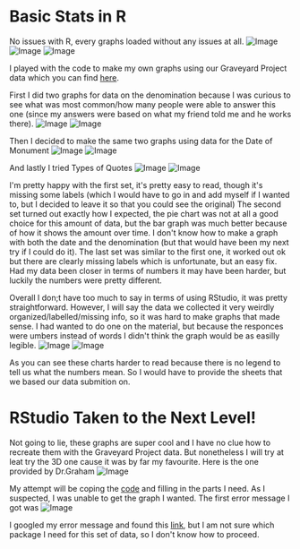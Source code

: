 # Basic Stats in R

  No issues with R, every graphs loaded without any issues at all. ![Image](Tene_Piechart.png) ![Image](Tene_Bargraph.png) ![Image](Pithouse_Bargraph.png)
  
  I played with the code to make my own graphs using our Graveyard Project data which you can find [here](https://github.com/Circe99/Week-Five/blob/main/R-code). 
  
  First I did two graphs for data on the denomination because I was curious to see what was most common/how many people were able to answer this one (since my answers were based on what my friend told me and he works there). ![Image](Deno_Piechart.png) ![Image](Deno_Bargraph.png)
  
  Then I decided to make the same two graphs using data for the Date of Monument ![Image](Date_Piechart.png) ![Image](Date_Bargraph.png)
  
  And lastly I tried Types of Quotes ![Image](Quote_Piechart.png) ![Image](Quote_Bargraph.png)
  
  I'm pretty happy with the first set, it's pretty easy to read, though it's missing some labels (which I would have to go in and add myself if I wanted to, but I decided to leave it so that you could see the original) 
  The second set turned out exactly how I expected, the pie chart was not at all a good choice for this amount of data, but the bar graph was much better because of how it shows the amount over time. I don't know how to make a graph with both the date and the denomination (but that would have been my next try if I could do it).
  The last set was similar to the first one, it worked out ok but there are clearly missing labels which is unfortunate, but an easy fix. Had my data been closer in terms of numbers it may have been harder, but luckily the numbers were pretty different. 
  
  Overall I don;t have too much to say in terms of using RStudio, it was pretty straightforward. However, I will say the data we collected it very weirdly organized/labelled/missing info, so it was hard to make graphs that made sense. I had wanted to do one on the material, but because the responces were umbers instead of words I didn't think the graph would be as easilly legible. 
  ![Image](Material_Piechart.png) ![Image](Material_Bargraph.png)
  
  As you can see these charts harder to read because there is no legend to tell us what the numbers mean. So I would have to provide the sheets that we based our data submition on.

# RStudio Taken to the Next Level!

  Not going to lie, these graphs are super cool and I have no clue how to recreate them with the Graveyard Project data. But nonetheless I will try at leat try the 3D one cause it was by far my favourite. Here is the one provided by Dr.Graham ![Image](3D_Graph.png)
  
  My attempt will be coping the [code](https://github.com/Circe99/Week-Five/new/main) and filling in the parts I need. As I suspected, I was unable to get the graph I wanted. The first error message I got was ![Image](RStudio_Error.png)
  
  I googled my error message and found this [link](https://community.rstudio.com/t/warning-message-data-set-not-found/28025), but I am not sure which package I need for this set of data, so I don't know how to proceed. 
  
